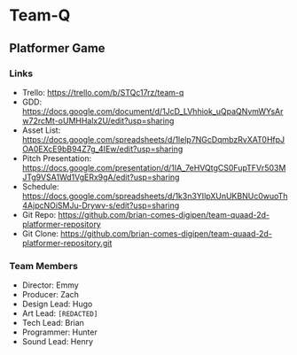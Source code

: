 # Team-Q
## Platformer Game

### Links
* Trello: https://trello.com/b/STQc17rz/team-q
* GDD: https://docs.google.com/document/d/1JcD_LVhhiok_uQpaQNvmWYsArw72rcMt-oUMHHalx2U/edit?usp=sharing
* Asset List: https://docs.google.com/spreadsheets/d/1lelp7NGcDqmbzRvXAT0HfpJOA0EXcE9bB94Z7g_4IEw/edit?usp=sharing
* Pitch Presentation:
https://docs.google.com/presentation/d/1IA_7eHVQtgCS0FupTFVr503MJTg9VSA1Wd1VgERx9gA/edit?usp=sharing
* Schedule:
https://docs.google.com/spreadsheets/d/1k3n3YIlpXUnUKBNUc0wuoTh4AjpcNOiSMJu-Drywv-s/edit?usp=sharing
* Git Repo:
https://github.com/brian-comes-digipen/team-quaad-2d-platformer-repository
* Git Clone:
https://github.com/brian-comes-digipen/team-quaad-2d-platformer-repository.git
  
### Team Members
* Director: Emmy
* Producer: Zach
* Design Lead: Hugo
* Art Lead: ``[REDACTED]``
* Tech Lead: Brian
* Programmer: Hunter
* Sound Lead: Henry

